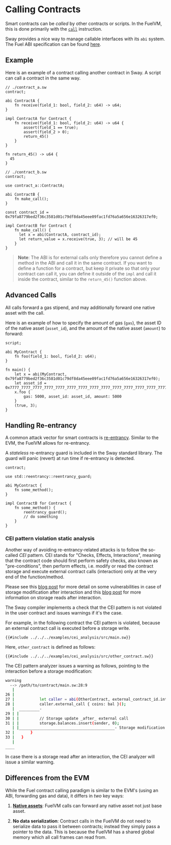 # Calling Contracts

Smart contracts can be _called_ by other contracts or scripts. In the FuelVM, this is done primarily with the [`call`](https://fuellabs.github.io/fuel-specs/master/vm/instruction_set#call-call-contract) instruction.

Sway provides a nice way to manage callable interfaces with its `abi` system. The Fuel ABI specification can be found [here](https://fuellabs.github.io/fuel-specs/master/protocol/abi).

## Example

Here is an example of a contract calling another contract in Sway. A script can call a contract in the same way.

```sway
// ./contract_a.sw
contract;

abi ContractA {
    fn receive(field_1: bool, field_2: u64) -> u64;
}

impl ContractA for Contract {
    fn receive(field_1: bool, field_2: u64) -> u64 {
        assert(field_1 == true);
        assert(field_2 > 0);
        return_45()
    }
}

fn return_45() -> u64 {
  45
}
```

```sway
// ./contract_b.sw
contract;

use contract_a::ContractA;

abi ContractB {
    fn make_call();
}

const contract_id = 0x79fa8779bed2f36c3581d01c79df8da45eee09fac1fd76a5a656e16326317ef0;

impl ContractB for Contract {
    fn make_call() {
      let x = abi(ContractA, contract_id);
      let return_value = x.receive(true, 3); // will be 45
    }
}
```

> **Note**: The ABI is for external calls only therefore you cannot define a method in the ABI and call it in the same contract. If you want to define a function for a contract, but keep it private so that only your contract can call it, you can define it outside of the `impl` and call it inside the contract, similar to the `return_45()` function above.

## Advanced Calls

All calls forward a gas stipend, and may additionally forward one native asset with the call.

Here is an example of how to specify the amount of gas (`gas`), the asset ID of the native asset (`asset_id`), and the amount of the native asset (`amount`) to forward:

```sway
script;

abi MyContract {
    fn foo(field_1: bool, field_2: u64);
}

fn main() {
    let x = abi(MyContract, 0x79fa8779bed2f36c3581d01c79df8da45eee09fac1fd76a5a656e16326317ef0);
    let asset_id = 0x7777_7777_7777_7777_7777_7777_7777_7777_7777_7777_7777_7777_7777_7777_7777_7777;
    x.foo {
        gas: 5000, asset_id: asset_id, amount: 5000
    }
    (true, 3);
}
```

## Handling Re-entrancy

A common attack vector for smart contracts is [re-entrancy](https://docs.soliditylang.org/en/v0.8.4/security-considerations.html#re-entrancy). Similar to the EVM, the FuelVM allows for re-entrancy.

A _stateless_ re-entrancy guard is included in the Sway standard library. The guard will panic (revert) at run time if re-entrancy is detected.

```sway
contract;

use std::reentrancy::reentrancy_guard;

abi MyContract {
    fn some_method();
}

impl ContractB for Contract {
    fn some_method() {
        reentrancy_guard();
        // do something
    }
}
```

### CEI pattern violation static analysis

Another way of avoiding re-entrancy-related attacks is to follow the so-called
_CEI_ pattern. CEI stands for "Checks, Effects, Interactions", meaning that the
contract code should first perform safety checks, also known as
"pre-conditions", then perform effects, i.e. modify or read the contract storage
and execute external contract calls (interaction) only at the very end of the
function/method.

Please see this [blog post](https://fravoll.github.io/solidity-patterns/checks_effects_interactions.html)
for more detail on some vulnerabilities in case of storage modification after
interaction and this [blog post](https://chainsecurity.com/curve-lp-oracle-manipulation-post-mortem) for
more information on storage reads after interaction.

The Sway compiler implements a check that the CEI pattern is not violated in the
user contract and issues warnings if it's the case.

For example, in the following contract the CEI pattern is violated, because an
external contract call is executed before a storage write.

```sway
{{#include ../../../examples/cei_analysis/src/main.sw}}
```

Here, `other_contract` is defined as follows:

```sway
{{#include ../../../examples/cei_analysis/src/other_contract.sw}}
```

The CEI pattern analyzer issues a warning as follows, pointing to the
interaction before a storage modification:

```sh
warning
  --> /path/to/contract/main.sw:28:9
   |
26 |
27 |           let caller = abi(OtherContract, external_contract_id.into());
28 |           caller.external_call { coins: bal }();
   |  _________-
29 | |
30 | |         // Storage update _after_ external call
31 | |         storage.balances.insert(sender, 0);
   | |__________________________________________- Storage modification after external contract interaction in function or method "withdraw". Consider making all storage writes before calling another contract
32 |       }
33 |   }
   |
____
```

In case there is a storage read after an interaction, the CEI analyzer will issue a similar warning.

## Differences from the EVM

While the Fuel contract calling paradigm is similar to the EVM's (using an ABI, forwarding gas and data), it differs in _two_ key ways:

1. [**Native assets**](./native_assets.md): FuelVM calls can forward any native asset not just base asset.

2. **No data serialization**: Contract calls in the FuelVM do not need to serialize data to pass it between contracts; instead they simply pass a pointer to the data. This is because the FuelVM has a shared global memory which all call frames can read from.
